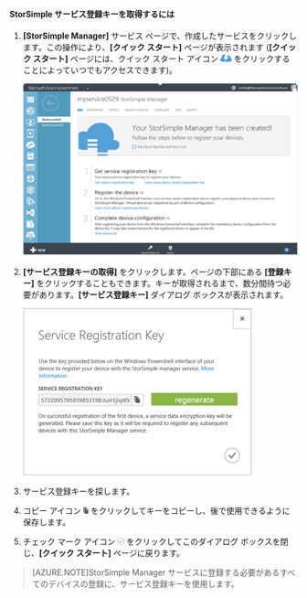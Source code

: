 <!--author=SharS last changed: 9/17/15-->


#### StorSimple サービス登録キーを取得するには

1. **[StorSimple Manager]** サービス ページで、作成したサービスをクリックします。この操作により、**[クイック スタート]** ページが表示されます (**[クイック スタート]** ページには、クイック スタート アイコン ![StorSimple のクイック スタート アイコン](./media/storsimple-get-service-registration-key-gov/HCS_QuickStartIcon-include.png) をクリックすることによっていつでもアクセスできます)。

     ![StorSimple のクイック スタート ページ](./media/storsimple-get-service-registration-key-gov/HCS_ServiceQuickStart-gov-include.png)

2. **[サービス登録キーの取得]** をクリックします。ページの下部にある **[登録キー]** をクリックすることもできます。キーが取得されるまで、数分間待つ必要があります。**[サービス登録キー]** ダイアログ ボックスが表示されます。

     ![[サービス登録キー] ダイアログ ボックス](./media/storsimple-get-service-registration-key-gov/HCS_ServiceRegistrationKey-gov-include.png)

3. サービス登録キーを探します。

4. コピー アイコン ![StorSimple のコピー アイコン](./media/storsimple-get-service-registration-key-gov/HCS_CopyIcon-include.png) をクリックしてキーをコピーし、後で使用できるように保存します。

5. チェック マーク アイコン ![StorSimple のチェック マーク アイコン](./media/storsimple-get-service-registration-key-gov/HCS_CheckIcon-include.png) をクリックしてこのダイアログ ボックスを閉じ、**[クイック スタート]** ページに戻ります。

> [AZURE.NOTE]StorSimple Manager サービスに登録する必要があるすべてのデバイスの登録に、サービス登録キーを使用します。

 

<!---HONumber=Sept15_HO3-->